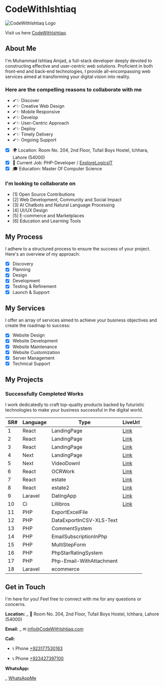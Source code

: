 # CodeWithIshtiaq

![CodeWithIshtiaq Logo](https://codewithishtiaq.vercel.app/assets/img/logo1.png)

Visit us here [CodeWithIshtiaq](https://codewithishtiaq.vercel.app/).

## About Me

I'm Muhammad Ishtiaq Amjad, a full-stack developer deeply devoted to constructing effective and user-centric web solutions. Proficient in both front-end and back-end technologies, I provide all-encompassing web services aimed at transforming your digital vision into reality. 

### Here are the compelling reasons to collaborate with me

- ✔✨ Discover
- ✔✨ Creative Web Design
- ✔✨ Mobile Responsive
- ✔✨ Develop
- ✔✨ User-Centric Approach
- ✔✨ Deploy
- ✔✨ Timely Delivery
- ✔✨ Ongoing Support

- [x] 🌍 Location: Room No. 204, 2nd Floor, Tufail Boys Hostel, Ichhara, Lahore (54000)
- [x] 💼 Current Job: PHP-Developer / [ExploreLogicsIT](https://explorelogics.com)
- [x] 🎓 Education: Master Of Computer Science

### I'm looking to collaborate on

- [1] Open Source Contributions
- [2] Web Development, Community and Social Impact
- [3] AI Chatbots and Natural Language Processing
- [4] UI/UX Design
- [5] E-commerce and Marketplaces
- [6] Education and Learning Tools

## My Process

I adhere to a structured process to ensure the success of your project. Here's an overview of my approach:

- [x] Discovery
- [x] Planning
- [x] Design
- [x] Development
- [x] Testing & Refinement
- [x] Launch & Support

## My Services

I offer an array of services aimed to achieve your business objectives and create the roadmap to success:

- [x] Website Design
- [x] Website Development
- [x] Website Maintenance
- [x] Website Customization
- [x] Server Management
- [x] Technical Support

## My Projects

### Successfully Completed Works

I work dedicatedly to craft top-quality products backed by futuristic technologies to make your business successful in the digital world.

| SR# | Language | Type | LiveUrl |
| --- | -------- | ---- | ------- |
| 1   | React    | LandingPage | [Link](https://techno-solutions.vercel.app) |
| 2   | React    | LandingPage | [Link](https://e-state-ishicoder.vercel.app) |
| 3   | React    | LandingPage | [Link](https://wis-walk.vercel.app) |
| 4   | Next     | LandingPage | [Link](https://logic-zone.vercel.app) |
| 5   | Next     | VideoDownl  | [Link](https://ishi-dev-yt-downloader.vercel.app) |
| 6   | React    | OCRWork     | [Link](https://appocr.vercel.app) |
| 7   | React    | estate     | [Link](https://explorelogicsit.com/realestate1) |
| 8   | React    | estate2    | [Link](https://explorelogicsit.com/realestate2) |
| 9   | Laravel  | DatingApp  | [Link](https://explorelogicsit.com/sharing_sugar) |
| 10  | Ci      | Lillibros  | [Link](https://explorelogicsit.com/lillibros) |
| 11  | PHP     | ExportExcelFile |
| 12  | PHP     | DataExportInCSV-XLS-Text |
| 13  | PHP     | CommentSystem |
| 14  | PHP     | EmailSubscriptionInPhp |
| 15  | PHP     | MultiStepForm |
| 16  | PHP     | PhpStarRatingSystem |
| 17  | PHP     | Php-Email-WithAttachment |
| 18  | Laravel | ecommerce |

## Get in Touch

I'm here for you! Feel free to connect with me for any questions or concerns.

**Location:**
    _ 🏦 Room No. 204, 2nd Floor, Tufail Boys Hostel, Ichhara, Lahore (54000)

**Email:**
    _ ✉ [info@CodeWithIshtiaq.com](mailto:info@CodeWithIshtiaq.com)

**Call:**

- 📞 Phone [+923177530163](tel:+923177530163)

- 📞 Phone [+923427397100](tel:+923427397100)

**WhatsApp:**

_  [WhatsAppMe](https://wa.me/+92317773016?text=Hello%2C%20I%20would%20like%20to%20inquire%20about%20your%20services.)
